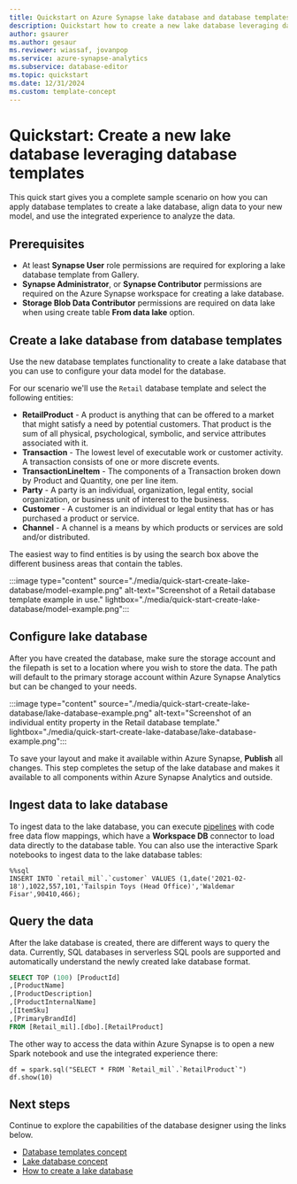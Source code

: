 ```yaml
---
title: Quickstart on Azure Synapse lake database and database templates
description: Quickstart how to create a new lake database leveraging database templates.
author: gsaurer
ms.author: gesaur
ms.reviewer: wiassaf, jovanpop
ms.service: azure-synapse-analytics
ms.subservice: database-editor
ms.topic: quickstart
ms.date: 12/31/2024
ms.custom: template-concept
---
```


# Quickstart: Create a new lake database leveraging database templates

This quick start gives you a complete sample scenario on how you can apply database templates to create a lake database, align data to your new model, and use the integrated experience to analyze the data.

## Prerequisites

- At least **Synapse User** role permissions are required for exploring a lake database template from Gallery.
- **Synapse Administrator**, or **Synapse Contributor** permissions are required on the Azure Synapse workspace for creating a lake database.
- **Storage Blob Data Contributor** permissions are required on data lake when using create table **From data lake** option.

## Create a lake database from database templates

Use the new database templates functionality to create a lake database that you can use to configure your data model for the database.

For our scenario we'll use the `Retail` database template and select the following entities:

- **RetailProduct** - A product is anything that can be offered to a market that might satisfy a need by potential customers. That product is the sum of all physical, psychological, symbolic, and service attributes associated with it.
- **Transaction** - The lowest level of executable work or customer activity.
A transaction consists of one or more discrete events.
- **TransactionLineItem** - The components of a Transaction broken down by Product and Quantity, one per line item.
- **Party** - A party is an individual, organization, legal entity, social organization, or business unit of interest to the business.
- **Customer** - A customer is an individual or legal entity that has or has purchased a product or service.
- **Channel** - A channel is a means by which products or services are sold and/or distributed.

The easiest way to find entities is by using the search box above the different business areas that contain the tables. 
 
:::image type="content" source="./media/quick-start-create-lake-database/model-example.png" alt-text="Screenshot of a Retail database template example in use." lightbox="./media/quick-start-create-lake-database/model-example.png":::
 
## Configure lake database
 
After you have created the database, make sure the storage account and the filepath is set to a location where you wish to store the data. The path will default to the primary storage account within Azure Synapse Analytics but can be changed to your needs. 
   
 :::image type="content" source="./media/quick-start-create-lake-database/lake-database-example.png" alt-text="Screenshot of an individual entity property in the Retail database template." lightbox="./media/quick-start-create-lake-database/lake-database-example.png":::
 
To save your layout and make it available within Azure Synapse, **Publish** all changes. This step completes the setup of the lake database and makes it available to all components within Azure Synapse Analytics and outside. 

## Ingest data to lake database

To ingest data to the lake database, you can execute [pipelines](../data-integration/data-integration-data-lake.md) with code free data flow mappings, which have a **Workspace DB** connector to load data directly to the database table. You can also use the interactive Spark notebooks to ingest data to the lake database tables:

```Spark
%%sql
INSERT INTO `retail_mil`.`customer` VALUES (1,date('2021-02-18'),1022,557,101,'Tailspin Toys (Head Office)','Waldemar Fisar',90410,466);
```

## Query the data

After the lake database is created, there are different ways to query the data. Currently, SQL databases in serverless SQL pools are supported and automatically understand the newly created lake database format. 

```sql
SELECT TOP (100) [ProductId]
,[ProductName]
,[ProductDescription]
,[ProductInternalName]
,[ItemSku]
,[PrimaryBrandId]
FROM [Retail_mil].[dbo].[RetailProduct]
```

The other way to access the data within Azure Synapse is to open a new Spark notebook and use the integrated experience there:

```spark
df = spark.sql("SELECT * FROM `Retail_mil`.`RetailProduct`")
df.show(10)
```

## Next steps

Continue to explore the capabilities of the database designer using the links below.
- [Database templates concept](concepts-database-templates.md)
- [Lake database concept](concepts-lake-database.md)
- [How to create a lake database](create-empty-lake-database.md)
